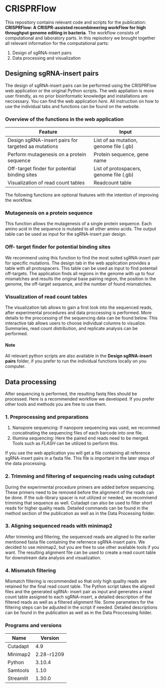 # CRISPRFlow
This repository contains relevant code and scripts for the publication: **CRISPRFlow: A CRISPR-assisted recombineering workFlow for high throughput genome editing in bacteria**. 
The workflow consists of computational and laboratory parts. In this repisotory we brought together
all relevant information for the computational parts: 
1. Design of sgRNA-insert pairs
2. Data processing and visualization


## Designing sgRNA-insert pairs
The design of sgRNA-insert pairs can be performed using the CRISPRFlow web application or the original Python scripts. The web appliation is more user firendly, as no prior bioinformatic knowledge and 
installations are neccessary. You can find the web application *here*. All instruction on how to use the individual tabs and functions can be found on the website.

### Overview of the functions in the web application

| Feature                                             | Input|
|-----------------------------------------------------| --------|
| Design sgRNA-insert pairs for targeted aa mutations | List of aa mutation, genome file (.gb)  |
| Perform mutagenesis on a protein sequence           | Protein sequence, gene name|
| Off-target finder for potential binding sites       | List of protospacers, genome file (.gb)|
| Visualization of read count tables                  | Readcount table  |

The following functions are optional features with the intention of improving the workflow.

### Mutagenesis on a protein sequence
This function allows the mutagenesis of a single protein sequence. Each amino acid in the sequence is mutated to all other amino acids. The output table can 
be used as input for the sgRNA-insert pair design.

### Off- target finder for potential binding sites
We recommend using this function to find the most suited sgRNA-insert pair for specific mutations. The design tab in the web application provides a table with all protospacers. This 
table can be used as input to find potentail off-targets. The application finds all regions in the genome with up to four mismatches and results the original base pairing region, the position 
in the genome, the off-target sequence, and the number of found mismatches.

### Visualization of read count tables
The visualization tab allows to gain a first look into the sequenced reads, after experimental procedures and data proccessing is performed. More details to the proccessing of the sequencing data can be found below. 
This interactive tab allows users to choose individual columns to visualize. Summaries, read count distribution, and replicate analysis can be performed. 


#### Note

All relevant python scripts are also available in the **Design sgRNA-insert pairs** folder, if you prefer to run the individual functions locally on you computer.

## Data processing
After sequencing is performed, the resulting fastq files should be processed. Here is a recommended workflow we developed. If you prefer other tools and methods you are free to use them.  
 ### 1. Preprocessing and preparations
1. Nanopore sequencing: If nanopore sequencing was used, we recommed concatinating the sequencing files of each barcode into one file. 
2. Illumina sequencing: Here the paired end reads need to be merged. Tools such as *FLASH* can be utilized to perform this.

If you use the web application you will get a file containing all reference sgRNA-insert pairs in a fasta file. This file is important in the later steps of the data processing.

### 2. Trimming and filtering of sequencing reads using cutadapt
During the experimental procedure primers are added before sequencing. These primers need to be removed before the alignment of the reads can be done. If the sub-library spacer is not utilized or needed, we recommend trimming that sequence as well. Cutadapt can also be used to filter short reads for higher quality reads. Detailed commands can be found in the method section of the publication as well as in the Data Processing folder.

### 3. Aligning sequenced reads with minimap2
After trimming and filtering, the sequenced reads are aligned to the earlier mentioned fasta file containing the  refernece sgRNA-insert pairs. We decided to use minimap2, but you are free to use other available tools if you want. The resulting alignment file can be used to create a read count table for downstream data analysis and visualization.

### 4. Mismatch filtering 
Mismatch filtering is recommended so that only high quality reads are retained for the final read count table. The Python script takes the aligned files and the generated sgRNA- insert pair as input and generates a read count table assigned to each sgRNA-insert, a detailed description of the filtered reads as well as a filtered alignment file. Some parameters for the filtering steps can be adjusted in the script if needed. Detailed descriptions can be found in the publication as well as in the Data Proccessing folder.

### Programs and versions

| Name   | Version      |
|--------|------------  |
|Cutadapt|4.9           |
|Minimap2| 2.28-r1209   |
|Python  |3.10.4        |
|Samtools|1.10          |
Streamlit|1.30.0        | 








